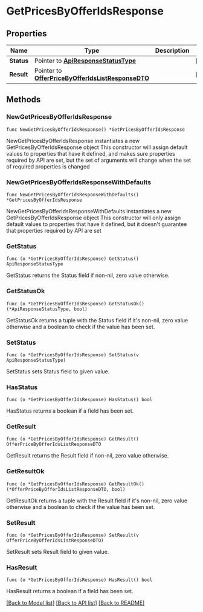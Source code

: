 # GetPricesByOfferIdsResponse

## Properties

Name | Type | Description | Notes
------------ | ------------- | ------------- | -------------
**Status** | Pointer to [**ApiResponseStatusType**](ApiResponseStatusType.md) |  | [optional] 
**Result** | Pointer to [**OfferPriceByOfferIdsListResponseDTO**](OfferPriceByOfferIdsListResponseDTO.md) |  | [optional] 

## Methods

### NewGetPricesByOfferIdsResponse

`func NewGetPricesByOfferIdsResponse() *GetPricesByOfferIdsResponse`

NewGetPricesByOfferIdsResponse instantiates a new GetPricesByOfferIdsResponse object
This constructor will assign default values to properties that have it defined,
and makes sure properties required by API are set, but the set of arguments
will change when the set of required properties is changed

### NewGetPricesByOfferIdsResponseWithDefaults

`func NewGetPricesByOfferIdsResponseWithDefaults() *GetPricesByOfferIdsResponse`

NewGetPricesByOfferIdsResponseWithDefaults instantiates a new GetPricesByOfferIdsResponse object
This constructor will only assign default values to properties that have it defined,
but it doesn't guarantee that properties required by API are set

### GetStatus

`func (o *GetPricesByOfferIdsResponse) GetStatus() ApiResponseStatusType`

GetStatus returns the Status field if non-nil, zero value otherwise.

### GetStatusOk

`func (o *GetPricesByOfferIdsResponse) GetStatusOk() (*ApiResponseStatusType, bool)`

GetStatusOk returns a tuple with the Status field if it's non-nil, zero value otherwise
and a boolean to check if the value has been set.

### SetStatus

`func (o *GetPricesByOfferIdsResponse) SetStatus(v ApiResponseStatusType)`

SetStatus sets Status field to given value.

### HasStatus

`func (o *GetPricesByOfferIdsResponse) HasStatus() bool`

HasStatus returns a boolean if a field has been set.

### GetResult

`func (o *GetPricesByOfferIdsResponse) GetResult() OfferPriceByOfferIdsListResponseDTO`

GetResult returns the Result field if non-nil, zero value otherwise.

### GetResultOk

`func (o *GetPricesByOfferIdsResponse) GetResultOk() (*OfferPriceByOfferIdsListResponseDTO, bool)`

GetResultOk returns a tuple with the Result field if it's non-nil, zero value otherwise
and a boolean to check if the value has been set.

### SetResult

`func (o *GetPricesByOfferIdsResponse) SetResult(v OfferPriceByOfferIdsListResponseDTO)`

SetResult sets Result field to given value.

### HasResult

`func (o *GetPricesByOfferIdsResponse) HasResult() bool`

HasResult returns a boolean if a field has been set.


[[Back to Model list]](../README.md#documentation-for-models) [[Back to API list]](../README.md#documentation-for-api-endpoints) [[Back to README]](../README.md)


